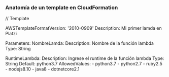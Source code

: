 ### Anatomía de un template en CloudFormation

// Template 

AWSTemplateFormatVersion: '2010-0909'
Description: Mi primer lamda en Platzi

Parameters:
    NombreLamda:
    Description: Nombre de la función lambda
    Type: String

RuntimeLambda:
    Description: Ingrese el runtime de la función lambda
    Type: String
    Default: python3.7
    AllowedValues: 
        - python3.7
        - python2.7
        - ruby2.5
        - nodejs8.10
        - java8
        - dotnetcore2.1

